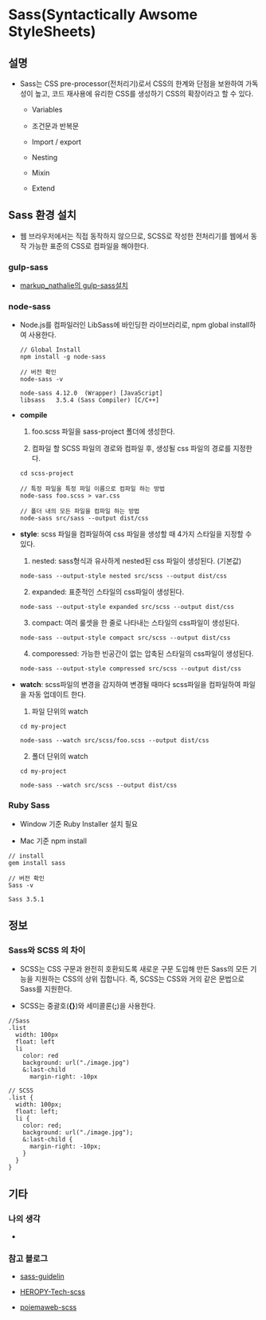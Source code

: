 # Sass(Syntactically Awsome StyleSheets)

## 설명


- Sass는 CSS pre-processor(전처리기)로서 CSS의 한계와 단점을 보완하여 가독성이 높고, 코드 재사용에 유리한 CSS를 생성하기 CSS의 확장이라고 할 수 있다.

	- Variables

	- 조건문과 반복문

	- Import / export

	- Nesting

	- Mixin

	- Extend


## Sass 환경 설치

- 웹 브라우저에서는 직접 동작하지 않으므로, SCSS로 작성한 전처리기를 웹에서 동작 가능한 표준의 CSS로 컴파일을 해야한다.

### gulp-sass

- [markup_nathalie의 gulp-sass설치](https://github.kakaocorp.com/nathalie-my/makrup_nathalie/blob/master/settings_gulp/gulp/gulp-scss.md)

### node-sass

- Node.js를 컴파일러인 LibSass에 바인딩한 라이브러리로, npm global install하여 사용한다.

	```
	// Global Install
	npm install -g node-sass

	// 버전 확인
	node-sass -v 

	node-sass 4.12.0  (Wrapper) [JavaScript]
	libsass   3.5.4 (Sass Compiler) [C/C++]
	```

- **compile**

	1. foo.scss 파일을 sass-project 폴더에 생성한다.

	2. 컴파일 할 SCSS 파일의 경로와 컴파일 후, 생성될 css 파일의 경로를 지정한다.

	```
	cd scss-project

	// 특정 파일을 특정 파일 이름으로 컴파일 하는 방법
	node-sass foo.scss > var.css

	// 폴더 내의 모든 파일을 컴파일 하는 방법
	node-sass src/sass --output dist/css
	```

- **style**: scss 파일을 컴파일하여 css 파일을 생성할 때 4가지 스타일을 지정할 수 있다.

	1. nested: sass형식과 유사하게 nested된 css 파일이 생성된다. (기본값)

	```
	node-sass --output-style nested src/scss --output dist/css
	```

	2. expanded: 표준적인 스타일의 css파일이 생성된다.

	```
	node-sass --output-style expanded src/scss --output dist/css
	```

	3. compact: 여러 룰셋을 한 줄로 나타내는 스타일의 css파일이 생성된다.

	```
	node-sass --output-style compact src/scss --output dist/css
	```

	4. comporessed: 가능한 빈공간이 없는 압축된 스타일의 css파일이 생성된다.

	```
	node-sass --output-style compressed src/scss --output dist/css
	```

- **watch**: scss파일의 변경을 감지하여 변경될 때마다 scss파일을 컴파일하여 파일을 자동 업데이트 한다.

	1. 파일 단위의 watch

	```
	cd my-project

	node-sass --watch src/scss/foo.scss --output dist/css
	```

	2. 폴더 단위의 watch

	```
	cd my-project

	node-sass --watch src/scss --output dist/css
	```

### Ruby Sass

- Window 기준 Ruby Installer 설치 필요

- Mac 기준 npm install

```
// install
gem install sass

// 버전 확인
Sass -v

Sass 3.5.1
```

## 정보

### **Sass와 SCSS 의 차이**

- SCSS는 CSS 구문과 완전히 호환되도록 새로운 구문 도입해 만든 Sass의 모든 기능을 지원하는 CSS의 상위 집합니다. 즉, SCSS는 CSS와 거의 같은 문법으로 Sass를 지원한다.

- SCSS는 중괄호(**{}**)와 세미콜론(**;**)을 사용한다.

```
//Sass
.list
  width: 100px
  float: left
  li
    color: red
    background: url("./image.jpg")
    &:last-child
      margin-right: -10px

// SCSS
.list {
  width: 100px;
  float: left;
  li {
    color: red;
    background: url("./image.jpg");
    &:last-child {
      margin-right: -10px;
    }
  }
}
```

## 기타

### 나의 생각

- 

### 참고 블로그

- [sass-guidelin](https://sass-guidelin.es/ko/)

- [HEROPY-Tech-scss](https://heropy.blog/2018/01/31/sass/)

- [poiemaweb-scss](https://poiemaweb.com/sass-basics)
